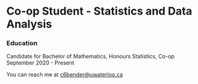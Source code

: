 # Co-op Student - Statistics and Data Analysis

### Education
Candidate for Bachelor of Mathematics, Honours Statistics, Co-op      September 2020 - Present


You can reach me at c6bender@uwaterloo.ca
